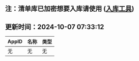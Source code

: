 ## 注：清单库已加密想要入库请使用 ([入库工具](https://github.com/BlankTMing/ManifestAutoUpdate/releases))

## 更新时间：2024-10-07 07:33:12
| AppID | 名称 | 类型  |
| :-------------------- | :----------------------------- | :----------- |
| 无 | 无 | 无 |
